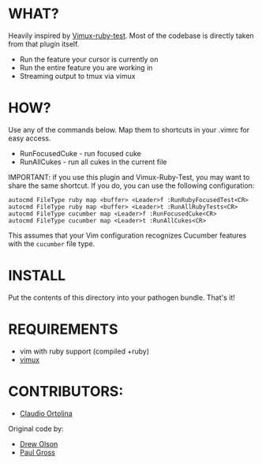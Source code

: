 WHAT?
====================

Heavily inspired by [Vimux-ruby-test](https://github.com/pgr0ss/vimux-ruby-test). Most of the codebase is directly taken from that plugin itself.

- Run the feature your cursor is currently on
- Run the entire feature you are working in
- Streaming output to tmux via vimux

HOW?
====================

Use any of the commands below. Map them to shortcuts
in your .vimrc for easy access.

  - RunFocusedCuke - run focused cuke
  - RunAllCukes - run all cukes in the current file

IMPORTANT: if you use this plugin and Vimux-Ruby-Test, you may want to share the same shortcut.
If you do, you can use the following configuration:

    autocmd FileType ruby map <buffer> <Leader>f :RunRubyFocusedTest<CR>
    autocmd FileType ruby map <buffer> <Leader>t :RunAllRubyTests<CR>
    autocmd FileType cucumber map <Leader>f :RunFocusedCuke<CR>
    autocmd FileType cucumber map <Leader>t :RunAllCukes<CR>

This assumes that your Vim configuration recognizes Cucumber features with the `cucumber` file type.

INSTALL
====================

Put the contents of this directory into your pathogen bundle. That's it!

REQUIREMENTS
====================

- vim with ruby support (compiled +ruby)
- [vimux](https://github.com/benmills/vimux)

CONTRIBUTORS:
====================

- [Claudio Ortolina](http://github.com/cloud8421)

Original code by:

- [Drew Olson](https://github.com/drewolson)
- [Paul Gross](https://github.com/pgr0ss)

